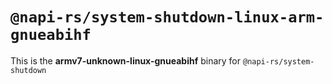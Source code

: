 # `@napi-rs/system-shutdown-linux-arm-gnueabihf`

This is the **armv7-unknown-linux-gnueabihf** binary for `@napi-rs/system-shutdown`

